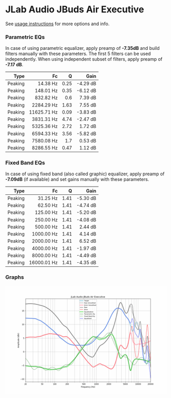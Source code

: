 # JLab Audio JBuds Air Executive
See [usage instructions](https://github.com/jaakkopasanen/AutoEq#usage) for more options and info.

### Parametric EQs
In case of using parametric equalizer, apply preamp of **-7.35dB** and build filters manually
with these parameters. The first 5 filters can be used independently.
When using independent subset of filters, apply preamp of **-7.17 dB**.

| Type    | Fc          |    Q | Gain     |
|--------:|------------:|-----:|---------:|
| Peaking | 14.38 Hz    | 0.25 | -4.29 dB |
| Peaking | 148.01 Hz   | 0.35 | -6.12 dB |
| Peaking | 832.82 Hz   | 0.6  | 7.39 dB  |
| Peaking | 2284.29 Hz  | 1.63 | 7.55 dB  |
| Peaking | 11625.71 Hz | 0.09 | -3.83 dB |
| Peaking | 3831.31 Hz  | 4.74 | -2.47 dB |
| Peaking | 5325.36 Hz  | 2.72 | 1.72 dB  |
| Peaking | 6594.33 Hz  | 3.56 | -5.82 dB |
| Peaking | 7580.08 Hz  | 1.7  | 0.53 dB  |
| Peaking | 8286.55 Hz  | 0.47 | 1.12 dB  |

### Fixed Band EQs
In case of using fixed band (also called graphic) equalizer, apply preamp of **-7.09dB**
(if available) and set gains manually with these parameters.

| Type    | Fc          |    Q | Gain     |
|--------:|------------:|-----:|---------:|
| Peaking | 31.25 Hz    | 1.41 | -5.30 dB |
| Peaking | 62.50 Hz    | 1.41 | -4.74 dB |
| Peaking | 125.00 Hz   | 1.41 | -5.20 dB |
| Peaking | 250.00 Hz   | 1.41 | -4.08 dB |
| Peaking | 500.00 Hz   | 1.41 | 2.44 dB  |
| Peaking | 1000.00 Hz  | 1.41 | 4.14 dB  |
| Peaking | 2000.00 Hz  | 1.41 | 6.52 dB  |
| Peaking | 4000.00 Hz  | 1.41 | -1.97 dB |
| Peaking | 8000.00 Hz  | 1.41 | -4.49 dB |
| Peaking | 16000.01 Hz | 1.41 | -4.35 dB |

### Graphs
![](./JLab%20Audio%20JBuds%20Air%20Executive.png)